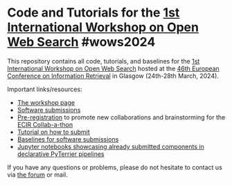 # Code and Tutorials for the [1st International Workshop on Open Web Search](https://opensearchfoundation.org/en/events-osf/wows2024) #wows2024

This repository contains all code, tutorials, and baselines for the [1st International Workshop on Open Web Search](https://opensearchfoundation.org/en/events-osf/wows2024) hosted at the [46th European Conference on Information Retrieval](https://www.ecir2024.org/) in Glasgow (24th-28th March, 2024).

Important links/resources:
- [The workshop page](https://opensearchfoundation.org/en/events-osf/wows2024)
- [Software submissions](https://www.tira.io/task-overview/workshop-on-open-web-search/)
- [Pre-registration](https://www.tira.io/t/pre-registration) to promote new collaborations and brainstorming for the [ECIR Collab-a-thon](https://www.ecir2024.org/collab-a-thon/)
- [Tutorial on how to submit](https://github.com/OpenWebSearch/wows-code/tree/main/ecir24/tutorials)
- [Baselines for software submissions](https://github.com/OpenWebSearch/wows-code/tree/main/ecir24/baselines)
- [Jupyter notebooks showcasing already submitted components in declarative PyTerrier pipelines](https://github.com/OpenWebSearch/wows-code/tree/main/ecir24/post-hoc-notebooks)

If you have any questions or problems, please do not hesitate to contact us via [the forum](https://www.tira.io/t/the-forum-for-the-1st-international-workshop-on-open-web-search-wows2024/2021/1) or mail.

